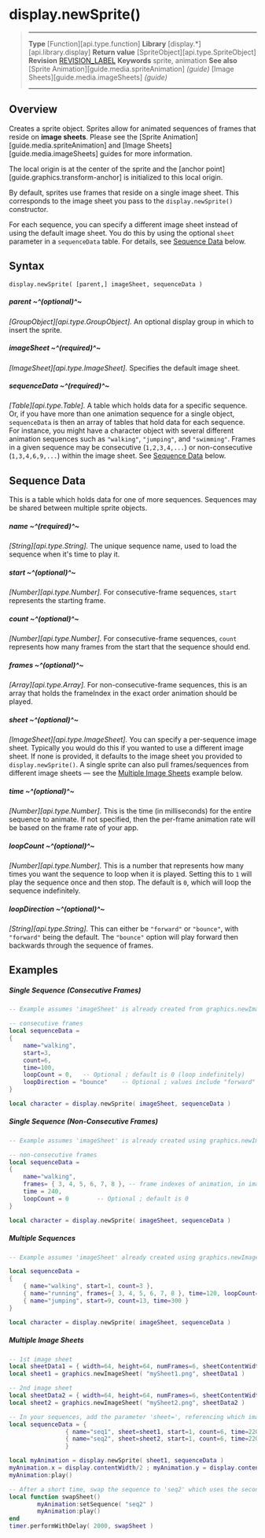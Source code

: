 # display.newSprite()

> --------------------- ------------------------------------------------------------------------------------------
> __Type__              [Function][api.type.function]
> __Library__           [display.*][api.library.display]
> __Return value__      [SpriteObject][api.type.SpriteObject]
> __Revision__          [REVISION_LABEL](REVISION_URL)
> __Keywords__          sprite, animation
> __See also__          [Sprite Animation][guide.media.spriteAnimation] _(guide)_
>						[Image Sheets][guide.media.imageSheets] _(guide)_
> --------------------- ------------------------------------------------------------------------------------------


## Overview

Creates a sprite object. Sprites allow for animated sequences of frames that reside on __image&nbsp;sheets__. Please see the [Sprite Animation][guide.media.spriteAnimation] and [Image Sheets][guide.media.imageSheets] guides for more information.

The local origin is at the center of the sprite and the [anchor point][guide.graphics.transform-anchor] is initialized to this local origin.

By default, sprites use frames that reside on a single image sheet. This corresponds to the image sheet you pass to the `display.newSprite()` constructor.

For each sequence, you can specify a different image sheet instead of using the default image sheet. You do this by using the optional `sheet` parameter in a `sequenceData` table. For details, see [Sequence&nbsp;Data](#sequencedata)&nbsp;below.

## Syntax

	display.newSprite( [parent,] imageSheet, sequenceData )

##### parent ~^(optional)^~
_[GroupObject][api.type.GroupObject]._ An optional display group in which to insert the sprite.

##### imageSheet ~^(required)^~
_[ImageSheet][api.type.ImageSheet]._ Specifies the default image sheet.

##### sequenceData ~^(required)^~
_[Table][api.type.Table]._ A table which holds data for a specific sequence. Or, if you have more than one animation sequence for a single object, `sequenceData` is then an array of tables that hold data for each sequence. For instance, you might have a character object with several different animation sequences such as `"walking"`, `"jumping"`, and `"swimming"`. Frames in a given sequence may be consecutive (`1,2,3,4,...`) or non-consecutive (`1,3,4,6,9,...`) within the image sheet. See [Sequence&nbsp;Data](#sequencedata) below.

<a id="sequencedata"></a>

## Sequence Data

This is a table which holds data for one of more sequences. Sequences may be shared between multiple sprite objects.

##### name ~^(required)^~
_[String][api.type.String]._ The unique sequence name, used to load the sequence when it's time to play it.

##### start ~^(optional)^~
_[Number][api.type.Number]._ For consecutive-frame sequences, `start` represents the starting frame.

##### count ~^(optional)^~
_[Number][api.type.Number]._ For consecutive-frame sequences, `count` represents how many frames from the start that the sequence should end.

##### frames ~^(optional)^~
_[Array][api.type.Array]._ For non-consecutive-frame sequences, this is an array that holds the frameIndex in the exact order animation should be played.

##### sheet ~^(optional)^~
_[ImageSheet][api.type.ImageSheet]._ You can specify a per-sequence image sheet. Typically you would do this if you wanted to use a different image sheet. If none is provided, it defaults to the image sheet you provided to `display.newSprite()`. A single sprite can also pull frames/sequences from different image sheets &mdash; see the [Multiple&nbsp;Image&nbsp;Sheets](#multiple) example below.

##### time ~^(optional)^~
_[Number][api.type.Number]._ This is the time (in milliseconds) for the entire sequence to animate. If not specified, then the <nobr>per-frame</nobr> animation rate will be based on the frame rate of your app.

##### loopCount ~^(optional)^~
_[Number][api.type.Number]._ This is a number that represents how many times you want the sequence to loop when it is played. Setting this to `1` will play the sequence once and then stop. The default is `0`, which will loop the sequence indefinitely.

##### loopDirection ~^(optional)^~ 
_[String][api.type.String]._ This can either be `"forward"` or `"bounce"`, with `"forward"` being the default. The `"bounce"` option will play forward then backwards through the sequence of frames.


## Examples

##### Single Sequence (Consecutive Frames)

`````lua
-- Example assumes 'imageSheet' is already created from graphics.newImageSheet()

-- consecutive frames
local sequenceData =
{
    name="walking",
    start=3,
    count=6,
    time=100,
    loopCount = 0,   -- Optional ; default is 0 (loop indefinitely)
    loopDirection = "bounce"    -- Optional ; values include "forward" or "bounce"
}

local character = display.newSprite( imageSheet, sequenceData )
``````

##### Single Sequence (Non-Consecutive Frames)

`````lua
-- Example assumes 'imageSheet' is already created using graphics.newImageSheet()

-- non-consecutive frames
local sequenceData =
{
    name="walking",
    frames= { 3, 4, 5, 6, 7, 8 }, -- frame indexes of animation, in image sheet
    time = 240,
    loopCount = 0        -- Optional ; default is 0
}

local character = display.newSprite( imageSheet, sequenceData )
``````

##### Multiple Sequences

`````lua
-- Example assumes 'imageSheet' already created using graphics.newImageSheet()

local sequenceData =
{
    { name="walking", start=1, count=3 },
    { name="running", frames={ 3, 4, 5, 6, 7, 8 }, time=120, loopCount=4 },
    { name="jumping", start=9, count=13, time=300 }
}

local character = display.newSprite( imageSheet, sequenceData )
``````

<a id="multiple"></a>

##### Multiple Image Sheets

``````lua
-- 1st image sheet
local sheetData1 = { width=64, height=64, numFrames=6, sheetContentWidth=384, sheetContentHeight=64 }
local sheet1 = graphics.newImageSheet( "mySheet1.png", sheetData1 )

-- 2nd image sheet
local sheetData2 = { width=64, height=64, numFrames=6, sheetContentWidth=384, sheetContentHeight=64 }
local sheet2 = graphics.newImageSheet( "mySheet2.png", sheetData2 )

-- In your sequences, add the parameter 'sheet=', referencing which image sheet the sequence should use
local sequenceData = {
                { name="seq1", sheet=sheet1, start=1, count=6, time=220, loopCount=0 },
                { name="seq2", sheet=sheet2, start=1, count=6, time=220, loopCount=0 }
                }

local myAnimation = display.newSprite( sheet1, sequenceData )
myAnimation.x = display.contentWidth/2 ; myAnimation.y = display.contentHeight/2
myAnimation:play()

-- After a short time, swap the sequence to 'seq2' which uses the second image sheet
local function swapSheet()
        myAnimation:setSequence( "seq2" )
        myAnimation:play()
end
timer.performWithDelay( 2000, swapSheet )
``````

